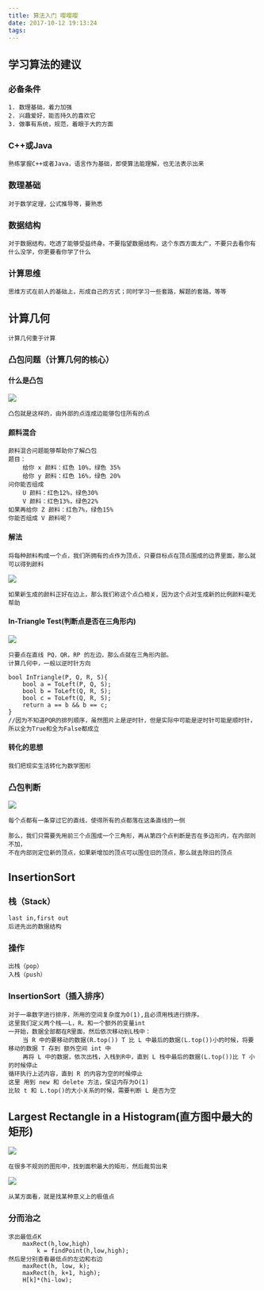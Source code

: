 ```yaml
---
title: 算法入门 嘤嘤嘤
date: 2017-10-12 19:13:24
tags:
---
```

## 学习算法的建议
### 必备条件
	1. 数理基础，着力加强
	2. 兴趣爱好，能否持久的喜欢它
	3. 做事有系统，规范，着眼于大的方面

### C++或Java
	熟练掌握C++或者Java，语言作为基础，即使算法能理解，也无法表示出来
### 数理基础
	对于数学定理，公式推导等，要熟悉
### 数据结构
	对于数据结构，吃透了能够受益终身。不要指望数据结构，这个东西方面太广，不要只去看你有什么没学，你更要看你学了什么
### 计算思维
	思维方式在前人的基础上，形成自己的方式；同时学习一些套路，解题的套路，等等

## 计算几何
	计算几何重于计算

### 凸包问题（计算几何的核心）

#### 什么是凸包

![](https://i.imgur.com/phyPiVI.png)

	凸包就是这样的，由外部的点连成边能够包住所有的点 

#### 颜料混合
	颜料混合问题能够帮助你了解凸包
	题目：
		给你 x 颜料：红色 10%，绿色 35%
		给你 y 颜料：红色 16%，绿色 20%
	问你能否组成
		U 颜料：红色12%，绿色30%
		V 颜料：红色13%，绿色22%
	如果再给你 Z 颜料：红色7%，绿色15%
	你能否组成 V 颜料呢？
#### 解法
	将每种颜料构成一个点，我们所拥有的点作为顶点，只要目标点在顶点围成的边界里面，那么就可以得到颜料

![](https://i.imgur.com/zDVl8uX.png)

	如果新生成的颜料正好在边上，那么我们称这个点凸相关，因为这个点对生成新的比例颜料毫无帮助

#### In-Triangle Test(判断点是否在三角形内)

![](https://i.imgur.com/QSoeHA5.png)

	只要点在直线 PQ，QR，RP 的左边，那么点就在三角形内部。
	计算几何中，一般以逆时针方向 
    
    bool InTriangle(P, Q, R, S){
		bool a = ToLeft(P, Q, S);
		bool b = ToLeft(Q, R, S);
		bool c = ToLeft(Q, R, S);
		return a == b && b == c;
	}
	//因为不知道PQR的排列顺序，虽然图片上是逆时针，但是实际中可能是逆时针可能是顺时针，所以全为True和全为False都成立

#### 转化的思想
	我们把现实生活转化为数学图形

### 凸包判断
	
![](https://i.imgur.com/2Rzs3zD.png)
	
	每个点都有一条穿过它的直线，使得所有的点都落在这条直线的一侧
	
	那么，我们只需要先用前三个点围成一个三角形，再从第四个点判断是否在多边形内，在内部则不加，
	不在内部则定位新的顶点，如果新增加的顶点可以围住旧的顶点，那么就去除旧的顶点

## InsertionSort
### 栈（Stack）
	last in,first out
	后进先出的数据结构
### 操作
	出栈（pop）
	入栈（push）
### InsertionSort（插入排序）
	对于一串数字进行排序，所用的空间复杂度为O(1),且必须用栈进行排序。
	这里我们定义两个栈——L，R，和一个额外的变量int
	一开始，数据全部都在R里面，然后依次移动到L栈中：
		当 R 中的要移动的数据(R.top()) T 比 L 中最后的数据(L.top())小的时候，将要移动的数据 T 存到 额外空间 int 中
		再将 L 中的数据，依次出栈，入栈到R中，直到 L 栈中最后的数据(L.top())比 T 小的时候停止
	循环执行上述内容，直到 R 的内容为空的时候停止
	这里 用到 new 和 delete 方法，保证内存为O(1)
	比较 t 和 L.top()的大小关系的时候，需要判断 L 是否为空

## Largest Rectangle in a Histogram(直方图中最大的矩形)
	
![](https://i.imgur.com/n02CYjq.png)

	在很多不规则的图形中，找到面积最大的矩形，然后裁剪出来

![](https://i.imgur.com/Je4FQqo.png)

	从某方面看，就是找某种意义上的极值点
	
### 分而治之
	求出最低点K
		maxRect(h,low,high)
			k = findPoint(h,low,high);
	然后是分别查看最低点的左边和右边
		maxRect(h, low, k);
		maxRect(h, k+1, high);
		H[k]*(hi-low);
		